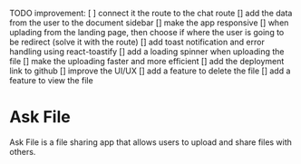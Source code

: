 TODO improvement:
[ ] connect it the route to the chat route
[] add the data from the user to the document sidebar
[] make the app responsive
[] when uplading from the landing page, then choose if where the user is going to be redirect (solve it with the route)
[] add toast notification and error handling using react-toastify
[] add a loading spinner when uploading the file
[] make the uploading faster and more efficient
[] add the deployment link to github
[] improve the UI/UX
[] add a feature to delete the file
[] add a feature to view the file


# Ask File

Ask File is a file sharing app that allows users to upload and share files with others.
